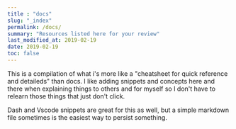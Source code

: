```yaml
---
title : "docs"
slug: "_index"
permalink: /docs/
summary: "Resources listed here for your review"
last_modified_at: 2019-02-19
date: 2019-02-19
toc: false
---
```


This is a compilation of what i's more like a "cheatsheet for quick reference and detaileds" than docs.
I like adding snippets and concepts here and there when explaining things to others and for myself so I don't have to relearn those things that just don't click.

Dash and Vscode snippets are great for this as well, but a simple markdown file sometimes is the easiest way to persist something.
<!--stackedit_data:
eyJoaXN0b3J5IjpbMTMxODYwNTA5Nl19
-->
